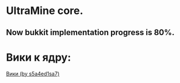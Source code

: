 # UltraMine core.
## Now bukkit implementation progress is 80%.

# Вики к ядру:
[Вики (by s5a4ed1sa7)](https://github.com/AspireWorld-Project/AspireCore-wiki)
